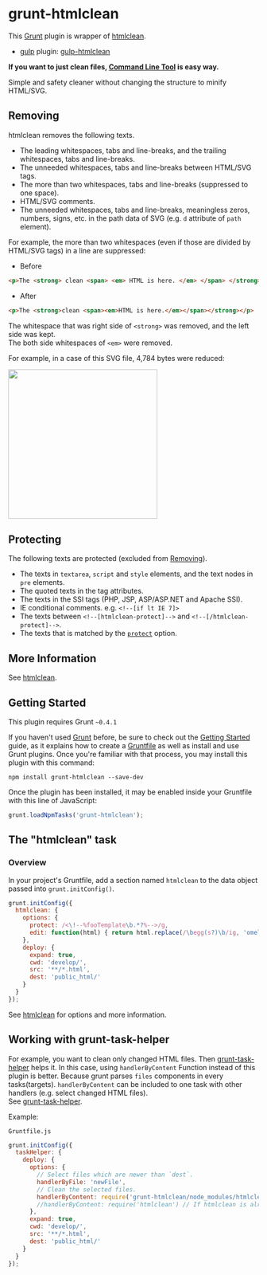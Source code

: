 # grunt-htmlclean

This [Grunt](http://gruntjs.com/) plugin is wrapper of [htmlclean](https://github.com/anseki/htmlclean).

* [gulp](http://gulpjs.com/) plugin: [gulp-htmlclean](https://github.com/anseki/gulp-htmlclean)

**If you want to just clean files, [Command Line Tool](https://github.com/anseki/htmlclean) is easy way.**

Simple and safety cleaner without changing the structure to minify HTML/SVG.

## Removing

htmlclean removes the following texts.

+ The leading whitespaces, tabs and line-breaks, and the trailing whitespaces, tabs and line-breaks.
+ The unneeded whitespaces, tabs and line-breaks between HTML/SVG tags.
+ The more than two whitespaces, tabs and line-breaks (suppressed to one space).
+ HTML/SVG comments.
+ The unneeded whitespaces, tabs and line-breaks, meaningless zeros, numbers, signs, etc. in the path data of SVG (e.g. `d` attribute of `path` element).

For example, the more than two whitespaces (even if those are divided by HTML/SVG tags) in a line are suppressed:

* Before

```html
<p>The <strong> clean <span> <em> HTML is here. </em> </span> </strong> </p>
```

* After

```html
<p>The <strong>clean <span><em>HTML is here.</em></span></strong></p>
```

The whitespace that was right side of `<strong>` was removed, and the left side was kept.  
The both side whitespaces of `<em>` were removed.

For example, in a case of this SVG file, 4,784 bytes were reduced:

<img src="https://rawgit.com/anseki/grunt-htmlclean/master/Ghostscript_Tiger.svg" width="300" height="300">

## Protecting

The following texts are protected (excluded from [Removing](#removing)).

+ The texts in `textarea`, `script` and `style` elements, and the text nodes in `pre` elements.
+ The quoted texts in the tag attributes.
+ The texts in the SSI tags (PHP, JSP, ASP/ASP.NET and Apache SSI).
+ IE conditional comments. e.g. `<!--[if lt IE 7]>`
+ The texts between `<!--[htmlclean-protect]-->` and `<!--[/htmlclean-protect]-->`.
+ The texts that is matched by the [`protect`](#protect) option.

## More Information

See [htmlclean](https://github.com/anseki/htmlclean).

## Getting Started

This plugin requires Grunt `~0.4.1`

If you haven't used [Grunt](http://gruntjs.com/) before, be sure to check out the [Getting Started](http://gruntjs.com/getting-started) guide, as it explains how to create a [Gruntfile](http://gruntjs.com/sample-gruntfile) as well as install and use Grunt plugins. Once you're familiar with that process, you may install this plugin with this command:

```shell
npm install grunt-htmlclean --save-dev
```

Once the plugin has been installed, it may be enabled inside your Gruntfile with this line of JavaScript:

```js
grunt.loadNpmTasks('grunt-htmlclean');
```

## The "htmlclean" task

### Overview

In your project's Gruntfile, add a section named `htmlclean` to the data object passed into `grunt.initConfig()`.

```js
grunt.initConfig({
  htmlclean: {
    options: {
      protect: /<\!--%fooTemplate\b.*?%-->/g,
      edit: function(html) { return html.replace(/\begg(s?)\b/ig, 'omelet$1'); }
    },
    deploy: {
      expand: true,
      cwd: 'develop/',
      src: '**/*.html',
      dest: 'public_html/'
    }
  }
});
```

See [htmlclean](https://github.com/anseki/htmlclean) for options and more information.

## Working with grunt-task-helper

For example, you want to clean only changed HTML files. Then [grunt-task-helper](https://github.com/anseki/grunt-task-helper) helps it. In this case, using `handlerByContent` Function instead of this plugin is better. Because grunt parses `files` components in every tasks(targets). `handlerByContent` can be included to one task with other handlers (e.g. select changed HTML files).  
See [grunt-task-helper](https://github.com/anseki/grunt-task-helper).

Example:

`Gruntfile.js`

```js
grunt.initConfig({
  taskHelper: {
    deploy: {
      options: {
        // Select files which are newer than `dest`.
        handlerByFile: 'newFile',
        // Clean the selected files.
        handlerByContent: require('grunt-htmlclean/node_modules/htmlclean')
        //handlerByContent: require('htmlclean') // If htmlclean is already installed. (Not grunt-htmlclean)
      },
      expand: true,
      cwd: 'develop/',
      src: '**/*.html',
      dest: 'public_html/'
    }
  }
});
```
